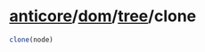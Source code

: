 # [anticore](../../../../../#reference)/[dom](../../#reference)/[tree](../#reference)/<a name="reference">clone</a>

```js
clone(node)
```